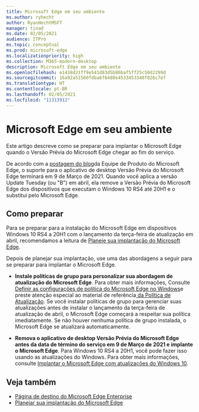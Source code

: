 ```yaml
---
title: Microsoft Edge em seu ambiente
ms.author: ryhecht
author: RyanHechtMSFT
manager: tinad
ms.date: 02/05/2021
audience: ITPro
ms.topic: conceptual
ms.prod: microsoft-edge
ms.localizationpriority: high
ms.collection: M365-modern-desktop
description: Microsoft Edge em seu ambiente
ms.openlocfilehash: e1418d21ff9e541d83d5b86baf5ff25c50d2299d
ms.sourcegitcommit: 16a92a51560fdba6f6480e4533453348f026c7ef
ms.translationtype: HT
ms.contentlocale: pt-BR
ms.lasthandoff: 02/05/2021
ms.locfileid: "11313912"
---
```

# Microsoft Edge em seu ambiente

Este artigo descreve como se preparar para implantar o Microsoft Edge quando o Versão Prévia do Microsoft Edge chegar ao fim do serviço.

De acordo com a [postagem do blog](https://aka.ms/EdgeLegacyEOS)da Equipe de Produto do Microsoft Edge, o suporte para o aplicativo de desktop Versão Prévia do Microsoft Edge terminará em 9 de Março de 2021. Quando você aplica a versão Update Tuesday (ou "B") em abril, ela remove a Versão Prévia do Microsoft Edge dos dispositivos que executam o Windows 10 RS4 até 20H1 e o substitui pelo Microsoft Edge.

##  <a name="how-to-prepare"></a>Como preparar

Para se preparar para a instalação do Microsoft Edge em dispositivos Windows 10 RS4 a 20H1 com o lançamento da terça-feira de atualização em abril, recomendamos a leitura de [Planeje sua implantação do Microsoft Edge](deploy-edge-plan-deployment.md).

Depois de planejar sua implantação, use uma das abordagens a seguir para se preparar para implantar o Microsoft Edge.

- **Instale políticas de grupo para personalizar sua abordagem de atualização do Microsoft Edge**. Para obter mais informações, Consulte [Definir as configurações de política do Microsoft Edge no Windows](configure-microsoft-edge.md)e preste atenção especial ao material de referência[ da Política de Atualização](microsoft-edge-update-policies.md). Se você instalar políticas de grupo para gerenciar suas atualizações antes de instalar o lançamento da terça-feira de atualização de abril, o Microsoft Edge começará a respeitar sua política imediatamente. Se não houver nenhuma política de grupo instalada, o Microsoft Edge se atualizará automaticamente.

- **Remova o aplicativo de desktop Versão Prévia do Microsoft Edge antes da data de término do serviço em 9 de Março de 2021 e implante o Microsoft Edge**. Para Windows 10 RS4 a 20H1, você pode fazer isso usando as atualizações do Windows. Para obter mais informações, consulte [Implantar o Microsoft Edge com atualizações do Windows 10](deploy-edge-with-windows-10-updates.md).

##  <a name="see-also"></a>Veja também

- [Página de destino do Microsoft Edge Enterprise](https://aka.ms/EdgeEnterprise)
- [Planejar sua implantação do Microsoft Edge](deploy-edge-plan-deployment.md)
